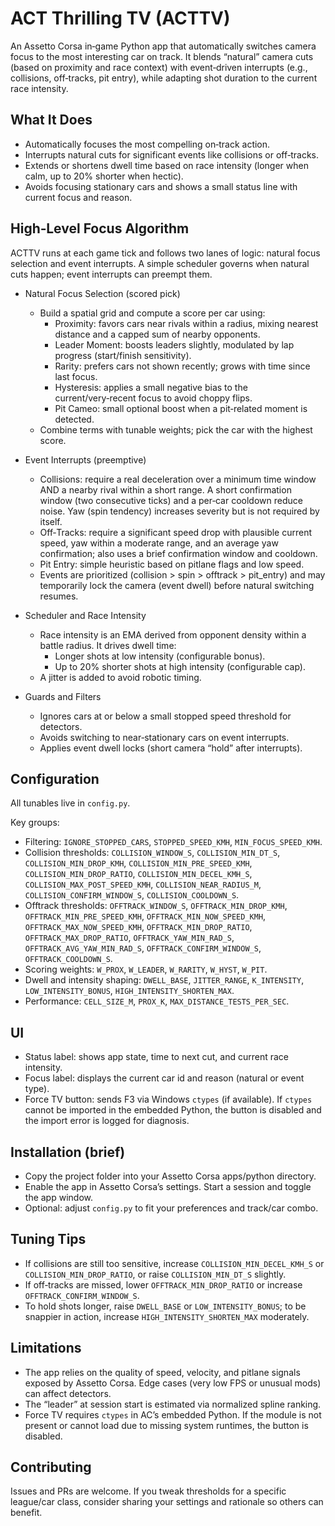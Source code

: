 # ACT Thrilling TV (ACTTV)

An Assetto Corsa in‑game Python app that automatically switches camera focus to the most interesting car on track. It blends “natural” camera cuts (based on proximity and race context) with event‑driven interrupts (e.g., collisions, off‑tracks, pit entry), while adapting shot duration to the current race intensity.

## What It Does
- Automatically focuses the most compelling on‑track action.
- Interrupts natural cuts for significant events like collisions or off‑tracks.
- Extends or shortens dwell time based on race intensity (longer when calm, up to 20% shorter when hectic).
- Avoids focusing stationary cars and shows a small status line with current focus and reason.

## High‑Level Focus Algorithm

ACTTV runs at each game tick and follows two lanes of logic: natural focus selection and event interrupts. A simple scheduler governs when natural cuts happen; event interrupts can preempt them.

- Natural Focus Selection (scored pick)
  - Build a spatial grid and compute a score per car using:
    - Proximity: favors cars near rivals within a radius, mixing nearest distance and a capped sum of nearby opponents.
    - Leader Moment: boosts leaders slightly, modulated by lap progress (start/finish sensitivity).
    - Rarity: prefers cars not shown recently; grows with time since last focus.
    - Hysteresis: applies a small negative bias to the current/very‑recent focus to avoid choppy flips.
    - Pit Cameo: small optional boost when a pit‑related moment is detected.
  - Combine terms with tunable weights; pick the car with the highest score.

- Event Interrupts (preemptive)
  - Collisions: require a real deceleration over a minimum time window AND a nearby rival within a short range. A short confirmation window (two consecutive ticks) and a per‑car cooldown reduce noise. Yaw (spin tendency) increases severity but is not required by itself.
  - Off‑Tracks: require a significant speed drop with plausible current speed, yaw within a moderate range, and an average yaw confirmation; also uses a brief confirmation window and cooldown.
  - Pit Entry: simple heuristic based on pitlane flags and low speed.
  - Events are prioritized (collision > spin > offtrack > pit_entry) and may temporarily lock the camera (event dwell) before natural switching resumes.

- Scheduler and Race Intensity
  - Race intensity is an EMA derived from opponent density within a battle radius. It drives dwell time:
    - Longer shots at low intensity (configurable bonus).
    - Up to 20% shorter shots at high intensity (configurable cap).
  - A jitter is added to avoid robotic timing.

- Guards and Filters
  - Ignores cars at or below a small stopped speed threshold for detectors.
  - Avoids switching to near‑stationary cars on event interrupts.
  - Applies event dwell locks (short camera “hold” after interrupts).

## Configuration
All tunables live in `config.py`.

Key groups:
- Filtering: `IGNORE_STOPPED_CARS`, `STOPPED_SPEED_KMH`, `MIN_FOCUS_SPEED_KMH`.
- Collision thresholds: `COLLISION_WINDOW_S`, `COLLISION_MIN_DT_S`, `COLLISION_MIN_DROP_KMH`, `COLLISION_MIN_PRE_SPEED_KMH`, `COLLISION_MIN_DROP_RATIO`, `COLLISION_MIN_DECEL_KMH_S`, `COLLISION_MAX_POST_SPEED_KMH`, `COLLISION_NEAR_RADIUS_M`, `COLLISION_CONFIRM_WINDOW_S`, `COLLISION_COOLDOWN_S`.
- Offtrack thresholds: `OFFTRACK_WINDOW_S`, `OFFTRACK_MIN_DROP_KMH`, `OFFTRACK_MIN_PRE_SPEED_KMH`, `OFFTRACK_MIN_NOW_SPEED_KMH`, `OFFTRACK_MAX_NOW_SPEED_KMH`, `OFFTRACK_MIN_DROP_RATIO`, `OFFTRACK_MAX_DROP_RATIO`, `OFFTRACK_YAW_MIN_RAD_S`, `OFFTRACK_AVG_YAW_MIN_RAD_S`, `OFFTRACK_CONFIRM_WINDOW_S`, `OFFTRACK_COOLDOWN_S`.
- Scoring weights: `W_PROX`, `W_LEADER`, `W_RARITY`, `W_HYST`, `W_PIT`.
- Dwell and intensity shaping: `DWELL_BASE`, `JITTER_RANGE`, `K_INTENSITY`, `LOW_INTENSITY_BONUS`, `HIGH_INTENSITY_SHORTEN_MAX`.
- Performance: `CELL_SIZE_M`, `PROX_K`, `MAX_DISTANCE_TESTS_PER_SEC`.

## UI
- Status label: shows app state, time to next cut, and current race intensity.
- Focus label: displays the current car id and reason (natural or event type).
- Force TV button: sends F3 via Windows `ctypes` (if available). If `ctypes` cannot be imported in the embedded Python, the button is disabled and the import error is logged for diagnosis.

## Installation (brief)
- Copy the project folder into your Assetto Corsa apps/python directory.
- Enable the app in Assetto Corsa’s settings. Start a session and toggle the app window.
- Optional: adjust `config.py` to fit your preferences and track/car combo.

## Tuning Tips
- If collisions are still too sensitive, increase `COLLISION_MIN_DECEL_KMH_S` or `COLLISION_MIN_DROP_RATIO`, or raise `COLLISION_MIN_DT_S` slightly.
- If off‑tracks are missed, lower `OFFTRACK_MIN_DROP_RATIO` or increase `OFFTRACK_CONFIRM_WINDOW_S`.
- To hold shots longer, raise `DWELL_BASE` or `LOW_INTENSITY_BONUS`; to be snappier in action, increase `HIGH_INTENSITY_SHORTEN_MAX` moderately.

## Limitations
- The app relies on the quality of speed, velocity, and pitlane signals exposed by Assetto Corsa. Edge cases (very low FPS or unusual mods) can affect detectors.
- The “leader” at session start is estimated via normalized spline ranking.
- Force TV requires `ctypes` in AC’s embedded Python. If the module is not present or cannot load due to missing system runtimes, the button is disabled.

## Contributing
Issues and PRs are welcome. If you tweak thresholds for a specific league/car class, consider sharing your settings and rationale so others can benefit.

